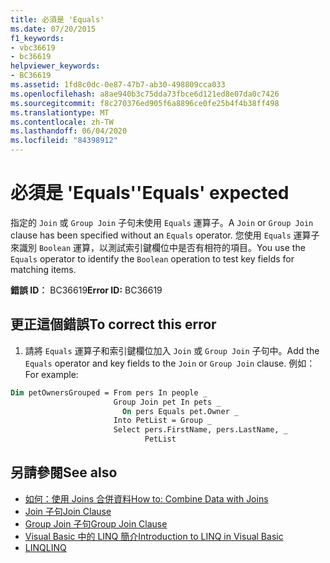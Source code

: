 ```yaml
---
title: 必須是 'Equals'
ms.date: 07/20/2015
f1_keywords:
- vbc36619
- bc36619
helpviewer_keywords:
- BC36619
ms.assetid: 1fd8c0dc-0e87-47b7-ab30-498809cca033
ms.openlocfilehash: a8ae940b3c75dda73fbce6d121ed8e07da0c7426
ms.sourcegitcommit: f8c270376ed905f6a8896ce0fe25b4f4b38ff498
ms.translationtype: MT
ms.contentlocale: zh-TW
ms.lasthandoff: 06/04/2020
ms.locfileid: "84398912"
---
```

# <a name="equals-expected"></a><span data-ttu-id="f8547-102">必須是 'Equals'</span><span class="sxs-lookup"><span data-stu-id="f8547-102">'Equals' expected</span></span>
<span data-ttu-id="f8547-103">指定的 `Join` 或 `Group Join` 子句未使用 `Equals` 運算子。</span><span class="sxs-lookup"><span data-stu-id="f8547-103">A `Join` or `Group Join` clause has been specified without an `Equals` operator.</span></span> <span data-ttu-id="f8547-104">您使用 `Equals` 運算子來識別 `Boolean` 運算，以測試索引鍵欄位中是否有相符的項目。</span><span class="sxs-lookup"><span data-stu-id="f8547-104">You use the `Equals` operator to identify the `Boolean` operation to test key fields for matching items.</span></span>  
  
 <span data-ttu-id="f8547-105">**錯誤 ID︰** BC36619</span><span class="sxs-lookup"><span data-stu-id="f8547-105">**Error ID:** BC36619</span></span>  
  
## <a name="to-correct-this-error"></a><span data-ttu-id="f8547-106">更正這個錯誤</span><span class="sxs-lookup"><span data-stu-id="f8547-106">To correct this error</span></span>  
  
1. <span data-ttu-id="f8547-107">請將 `Equals` 運算子和索引鍵欄位加入 `Join` 或 `Group Join` 子句中。</span><span class="sxs-lookup"><span data-stu-id="f8547-107">Add the `Equals` operator and key fields to the `Join` or `Group Join` clause.</span></span> <span data-ttu-id="f8547-108">例如：</span><span class="sxs-lookup"><span data-stu-id="f8547-108">For example:</span></span>  
  
```vb  
Dim petOwnersGrouped = From pers In people _  
                       Group Join pet In pets _  
                         On pers Equals pet.Owner _  
                       Into PetList = Group _  
                       Select pers.FirstName, pers.LastName, _  
                              PetList  
```  
  
## <a name="see-also"></a><span data-ttu-id="f8547-109">另請參閱</span><span class="sxs-lookup"><span data-stu-id="f8547-109">See also</span></span>

- [<span data-ttu-id="f8547-110">如何：使用 Joins 合併資料</span><span class="sxs-lookup"><span data-stu-id="f8547-110">How to: Combine Data with Joins</span></span>](../programming-guide/language-features/linq/how-to-combine-data-with-linq-by-using-joins.md)
- [<span data-ttu-id="f8547-111">Join 子句</span><span class="sxs-lookup"><span data-stu-id="f8547-111">Join Clause</span></span>](../language-reference/queries/join-clause.md)
- [<span data-ttu-id="f8547-112">Group Join 子句</span><span class="sxs-lookup"><span data-stu-id="f8547-112">Group Join Clause</span></span>](../language-reference/queries/group-join-clause.md)
- [<span data-ttu-id="f8547-113">Visual Basic 中的 LINQ 簡介</span><span class="sxs-lookup"><span data-stu-id="f8547-113">Introduction to LINQ in Visual Basic</span></span>](../programming-guide/language-features/linq/introduction-to-linq.md)
- [<span data-ttu-id="f8547-114">LINQ</span><span class="sxs-lookup"><span data-stu-id="f8547-114">LINQ</span></span>](../programming-guide/language-features/linq/index.md)
